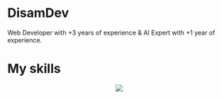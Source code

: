 # DisamDev

<p>
   <p>Web Developer with +3 years of experience & AI Expert with +1 year of experience.</p>
</p>
      
# My skills

<p align="center">
<img src="https://skillicons.dev/icons?i=html,css,js,react,nodejs,nextjs,astro,express,python,supabase,firebase,mongo,tailwind,bootstrap,git,markdown,cloudflare,github&theme=dark"/>
</p>

